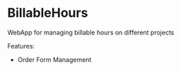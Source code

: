 # BillableHours

WebApp for managing billable hours on different projects

Features:

- Order Form Management
